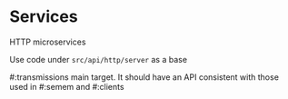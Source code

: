 # Services

HTTP microservices

Use code under `src/api/http/server` as a base

#:transmissions main target. It should have an API consistent with those used in #:semem and #:clients
